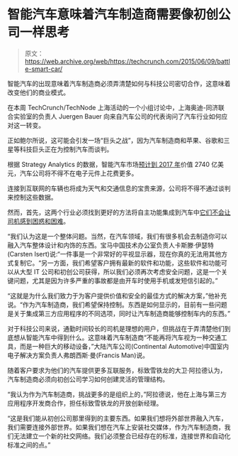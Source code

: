 # 智能汽车意味着汽车制造商需要像初创公司一样思考

> 原文：<https://web.archive.org/web/https://techcrunch.com/2015/06/09/battle-smart-car/>

智能汽车的出现意味着汽车制造商必须弄清楚如何与科技公司密切合作，这意味着改变他们的商业模式。

在本周 TechCrunch/TechNode 上海活动的一个小组讨论中，上海奥迪-同济联合实验室的负责人 Juergen Bauer 向来自汽车公司的代表询问了汽车行业如何应对这一转变。

正如鲍尔所说，这可能会引发一场“巨头之战”，因为汽车制造商和苹果、谷歌和三星等科技巨头正在为控制汽车而谈判。

根据 Strategy Analytics 的数据，智能汽车市场[预计到 2017 年](https://web.archive.org/web/20221006145702/http://www.businesskorea.co.kr/article/4221/next-battlefield-global-it-giants-eyeing-smart-car-market)价值 2740 亿美元，汽车公司将不得不在电子元件上花费更多。

连接到互联网的车辆也将成为天气和交通信息的宝贵来源，公司将不得不通过谈判来控制这些数据。

然而，首先，这两个行业必须找到更好的方法将自主功能集成到汽车中[它们不会让司机感到困惑和困难](https://web.archive.org/web/20221006145702/https://www.strategyanalytics.com/strategy-analytics/news/strategy-analytics-press-releases/strategy-analytics-press-release/2015/05/11/autonomous-features-in-current-cars-have-confusing-user-interfaces#.VXa_K1yqqkp)。

“我们认为这是一个整体问题。当然，在汽车领域，我们有很多机会去制造你可以融入汽车整体设计和内饰的东西。宝马中国技术办公室负责人卡斯滕·伊瑟特(Carsten Isert)说:“一件事是一个非常好的平视显示器，现在你真的无法用其他方式复制它。“另一方面，我们希望客户拥有最新的软件和功能，这些软件和功能可以从大型 IT 公司和初创公司获得，所以我们必须再次考虑安全问题，这是一个关键问题，尤其是因为许多严重的事故都是由开车时使用手机或发短信引起的。”

“这就是为什么我们致力于为客户提供价值和安全的最佳方式的解决方案，”他补充说。“作为汽车制造商，我们希望保持控制。东西是如何显示的，目前有一些问题是关于集成第三方应用程序的不同选项，同时让汽车制造商能够控制车内的东西。”

对于科技公司来说，通勤时间较长的司机是理想的用户，但挑战在于弄清楚他们到底想从智能汽车中得到什么。这意味着汽车制造商“不能再将汽车视为一种交通工具，而是一种巨大的移动设备，”大陆汽车公司(Continental Automotive)中国室内电子解决方案负责人弗朗西斯·曼(Francis Man)说。

随着客户要求为他们的汽车提供更多互联服务，标致雪铁龙的大卫·阿拉德认为，汽车制造商必须向初创公司学习如何创建灵活的管理结构。

“我认为作为汽车制造商，挑战更多的是组织上的，”阿拉德说，他在上海与第三方应用程序开发商合作，担任标致雪铁龙的开放创新经理。

“这是我们能从初创公司那里得到的主要东西。如果我们想将外部世界融入汽车，我们需要连接外部世界。如果我们想在汽车上安装社交媒体，作为汽车制造商，我们无法建立一个新的社交网络。我们必须整合已经存在的标准，连接世界和自动化标准之间的点。”